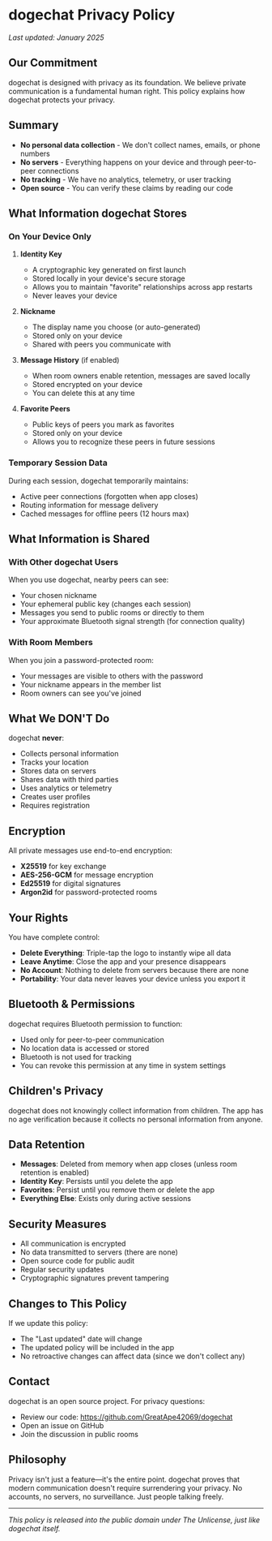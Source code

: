 # dogechat Privacy Policy

*Last updated: January 2025*

## Our Commitment

dogechat is designed with privacy as its foundation. We believe private communication is a fundamental human right. This policy explains how dogechat protects your privacy.

## Summary

- **No personal data collection** - We don't collect names, emails, or phone numbers
- **No servers** - Everything happens on your device and through peer-to-peer connections
- **No tracking** - We have no analytics, telemetry, or user tracking
- **Open source** - You can verify these claims by reading our code

## What Information dogechat Stores

### On Your Device Only

1. **Identity Key** 
   - A cryptographic key generated on first launch
   - Stored locally in your device's secure storage
   - Allows you to maintain "favorite" relationships across app restarts
   - Never leaves your device

2. **Nickname**
   - The display name you choose (or auto-generated)
   - Stored only on your device
   - Shared with peers you communicate with

3. **Message History** (if enabled)
   - When room owners enable retention, messages are saved locally
   - Stored encrypted on your device
   - You can delete this at any time

4. **Favorite Peers**
   - Public keys of peers you mark as favorites
   - Stored only on your device
   - Allows you to recognize these peers in future sessions

### Temporary Session Data

During each session, dogechat temporarily maintains:
- Active peer connections (forgotten when app closes)
- Routing information for message delivery
- Cached messages for offline peers (12 hours max)

## What Information is Shared

### With Other dogechat Users

When you use dogechat, nearby peers can see:
- Your chosen nickname
- Your ephemeral public key (changes each session)
- Messages you send to public rooms or directly to them
- Your approximate Bluetooth signal strength (for connection quality)

### With Room Members

When you join a password-protected room:
- Your messages are visible to others with the password
- Your nickname appears in the member list
- Room owners can see you've joined

## What We DON'T Do

dogechat **never**:
- Collects personal information
- Tracks your location
- Stores data on servers
- Shares data with third parties
- Uses analytics or telemetry
- Creates user profiles
- Requires registration

## Encryption

All private messages use end-to-end encryption:
- **X25519** for key exchange
- **AES-256-GCM** for message encryption
- **Ed25519** for digital signatures
- **Argon2id** for password-protected rooms

## Your Rights

You have complete control:
- **Delete Everything**: Triple-tap the logo to instantly wipe all data
- **Leave Anytime**: Close the app and your presence disappears
- **No Account**: Nothing to delete from servers because there are none
- **Portability**: Your data never leaves your device unless you export it

## Bluetooth & Permissions

dogechat requires Bluetooth permission to function:
- Used only for peer-to-peer communication
- No location data is accessed or stored
- Bluetooth is not used for tracking
- You can revoke this permission at any time in system settings

## Children's Privacy

dogechat does not knowingly collect information from children. The app has no age verification because it collects no personal information from anyone.

## Data Retention

- **Messages**: Deleted from memory when app closes (unless room retention is enabled)
- **Identity Key**: Persists until you delete the app
- **Favorites**: Persist until you remove them or delete the app
- **Everything Else**: Exists only during active sessions

## Security Measures

- All communication is encrypted
- No data transmitted to servers (there are none)
- Open source code for public audit
- Regular security updates
- Cryptographic signatures prevent tampering

## Changes to This Policy

If we update this policy:
- The "Last updated" date will change
- The updated policy will be included in the app
- No retroactive changes can affect data (since we don't collect any)

## Contact

dogechat is an open source project. For privacy questions:
- Review our code: https://github.com/GreatApe42069/dogechat
- Open an issue on GitHub
- Join the discussion in public rooms

## Philosophy

Privacy isn't just a feature—it's the entire point. dogechat proves that modern communication doesn't require surrendering your privacy. No accounts, no servers, no surveillance. Just people talking freely.

---

*This policy is released into the public domain under The Unlicense, just like dogechat itself.*
